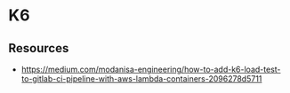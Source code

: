 # K6



## Resources
* https://medium.com/modanisa-engineering/how-to-add-k6-load-test-to-gitlab-ci-pipeline-with-aws-lambda-containers-2096278d5711
